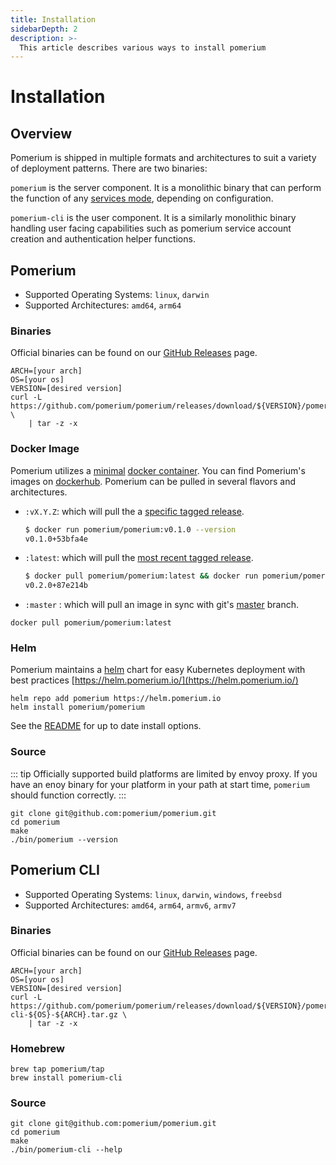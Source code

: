 ```yaml
---
title: Installation
sidebarDepth: 2
description: >-
  This article describes various ways to install pomerium
---
```


# Installation

## Overview

Pomerium is shipped in multiple formats and architectures to suit a variety of deployment patterns.  There are two binaries:

`pomerium` is the server component.  It is a monolithic binary that can perform the function of any [services mode](/reference/#service-mode), depending on configuration.

`pomerium-cli` is the user component.  It is a similarly monolithic binary handling user facing capabilities such as pomerium service account creation and authentication helper functions.

## Pomerium

- Supported Operating Systems: `linux`, `darwin`
- Supported Architectures: `amd64`, `arm64`

### Binaries

Official binaries can be found on our [GitHub Releases](https://github.com/pomerium/pomerium/releases) page.

```shell
ARCH=[your arch]
OS=[your os]
VERSION=[desired version]
curl -L https://github.com/pomerium/pomerium/releases/download/${VERSION}/pomerium-${OS}-${ARCH}.tar.gz \
    | tar -z -x
```

### Docker Image

Pomerium utilizes a [minimal](https://github.com/GoogleContainerTools/distroless) [docker container](https://www.docker.com/resources/what-container). You can find Pomerium's images on [dockerhub](https://hub.docker.com/r/pomerium/pomerium). Pomerium can be pulled in several flavors and architectures.

- `:vX.Y.Z`: which will pull the a [specific tagged release](https://github.com/pomerium/pomerium/tags).

  ```bash
  $ docker run pomerium/pomerium:v0.1.0 --version
  v0.1.0+53bfa4e
  ```

- `:latest`: which will pull the [most recent tagged release](https://github.com/pomerium/pomerium/releases).

  ```bash
  $ docker pull pomerium/pomerium:latest && docker run pomerium/pomerium:latest --version
  v0.2.0+87e214b
  ```

- `:master` : which will pull an image in sync with git's [master](https://github.com/pomerium/pomerium/tree/master) branch.

```shell
docker pull pomerium/pomerium:latest
```

### Helm

Pomerium maintains a [helm](https://helm.sh) chart for easy Kubernetes deployment with best practices [https://helm.pomerium.io/](https://helm.pomerium.io/)

```shell
helm repo add pomerium https://helm.pomerium.io
helm install pomerium/pomerium
```

See the [README](https://github.com/pomerium/pomerium-helm/blob/master/charts/pomerium/README.md) for up to date install options.

### Source

::: tip
Officially supported build platforms are limited by envoy proxy.  If you have an
enoy binary for your platform in your path at start time, `pomerium` should function correctly.
:::

```shell
git clone git@github.com:pomerium/pomerium.git
cd pomerium
make
./bin/pomerium --version
```

## Pomerium CLI

- Supported Operating Systems: `linux`, `darwin`, `windows`, `freebsd`
- Supported Architectures: `amd64`, `arm64`, `armv6`, `armv7`

### Binaries

Official binaries can be found on our [GitHub Releases](https://github.com/pomerium/pomerium/releases) page.

```shell
ARCH=[your arch]
OS=[your os]
VERSION=[desired version]
curl -L https://github.com/pomerium/pomerium/releases/download/${VERSION}/pomerium-cli-${OS}-${ARCH}.tar.gz \
    | tar -z -x
```

### Homebrew

```shell
brew tap pomerium/tap
brew install pomerium-cli
```

### Source

```shell
git clone git@github.com:pomerium/pomerium.git
cd pomerium
make
./bin/pomerium-cli --help
```

